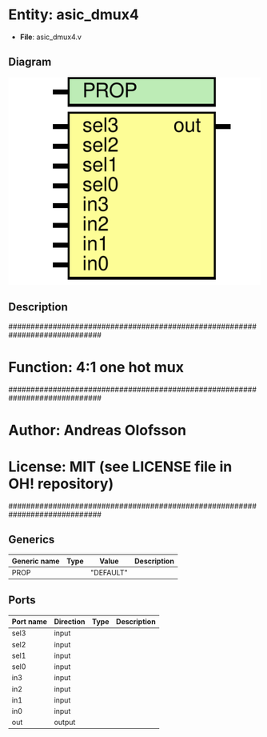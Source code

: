 # Entity: asic_dmux4

- **File**: asic_dmux4.v
## Diagram

![Diagram](asic_dmux4.svg "Diagram")
## Description

#############################################################################
# Function: 4:1 one hot mux                                                 #
#############################################################################
# Author:   Andreas Olofsson                                                #
# License:  MIT (see LICENSE file in OH! repository)                        #
#############################################################################

## Generics

| Generic name | Type | Value     | Description |
| ------------ | ---- | --------- | ----------- |
| PROP         |      | "DEFAULT" |             |
## Ports

| Port name | Direction | Type | Description |
| --------- | --------- | ---- | ----------- |
| sel3      | input     |      |             |
| sel2      | input     |      |             |
| sel1      | input     |      |             |
| sel0      | input     |      |             |
| in3       | input     |      |             |
| in2       | input     |      |             |
| in1       | input     |      |             |
| in0       | input     |      |             |
| out       | output    |      |             |
